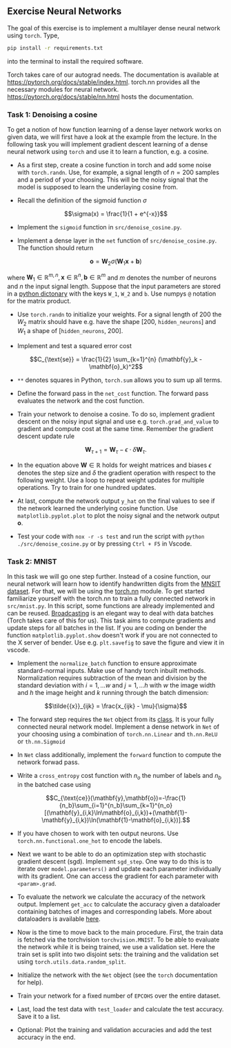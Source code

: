 ## Exercise Neural Networks

The goal of this exercise is to implement a multilayer dense neural network using `torch`.
Type,

```bash
pip install -r requirements.txt
```

into the terminal to install the required software.

Torch takes care of our autograd needs. The documentation is available at https://pytorch.org/docs/stable/index.html. torch.nn provides all the necessary modules for neural network. https://pytorch.org/docs/stable/nn.html hosts the documentation.

### Task 1: Denoising a cosine

To get a notion of how function learning of a dense layer network works on given data, we will first have a look at the example from the lecture. In the following task you will implement gradient descent learning of a dense neural network using `torch` and use it to learn a function, e.g. a cosine.

- As a first step, create a cosine function in torch and add some noise with `torch.randn`. Use, for example, a signal length of $n = 200$ samples and a period of your choosing. This will be the noisy signal that the model is supposed to learn the underlaying cosine from.

- Recall the definition of the sigmoid function $\sigma$

```math
\sigma(x) = \frac{1}{1 + e^{-x}}
```


- Implement the `sigmoid` function in `src/denoise_cosine.py`.


- Implement a dense layer in the `net` function of `src/denoise_cosine.py`. The function should return
```math
\mathbf{o} = \mathbf{W}_2 \sigma(\mathbf{W}_1 \mathbf{x} + \mathbf{b})
```
   where $\mathbf{W}_1\in \mathbb{R}^{m,n}, \mathbf{x}\in\mathbb{R}^n, \mathbf{b}\in\mathbb{R}^m$ and $m$ denotes the number of neurons and $n$ the input signal length. Suppose that the input parameters are stored in a [python dictonary](https://docs.python.org/3/tutorial/datastructures.html#dictionaries) with the keys `W_1`, `W_2` and `b`.   Use numpys `@` notation for the matrix product.

- Use `torch.randn` to initialize your weights. For a signal length of $200$ the $W_2$ matrix should have e.g. have the shape [200, `hidden_neurons`] and $W_1$ a shape of [`hidden_neurons`, 200].

- Implement and test a squared error cost

```math
C_{\text{se}} = \frac{1}{2} \sum_{k=1}^{n} (\mathbf{y}_k - \mathbf{o}_k)^2
```

- `**` denotes squares in Python, `torch.sum` allows you to sum up all terms.

- Define the forward pass in the `net_cost` function. The forward pass evaluates the network and the cost function.

- Train your network to denoise a cosine. To do so, implement gradient descent on the noisy input signal and use e.g. `torch.grad_and_value` to gradient and compute cost at the same time. Remember the gradient descent update rule  

```math
\mathbf{W}_{\tau + 1} = \mathbf{W}_\tau - \epsilon \cdot \delta\mathbf{W}_{\tau}.
```


- In the equation above $\mathbf{W} \in \mathbb{R}$ holds for weight matrices and biases $\epsilon$ denotes the step size and $\delta$ the gradient operation with respect to the following weight.  Use a loop to repeat weight updates for multiple operations. Try to train for one hundred updates.

- At last, compute the network output `y_hat` on the final values to see if the network learned the underlying cosine function. Use `matplotlib.pyplot.plot` to plot the noisy signal and the network output $\mathbf{o}$.

- Test your code with `nox -r -s test` and run the script with `python ./src/denoise_cosine.py` or by pressing `Ctrl + F5` in Vscode. 



### Task 2: MNIST
In this task we will go one step further. Instead of a cosine function, our neural network will learn how to identify handwritten digits from the [MNSIT dataset](http://yann.lecun.com/exdb/mnist/). For that, we will be using the [torch.nn](https://pytorch.org/docs/stable/nn.html) module. To get started familiarize yourself with the torch.nn to train a fully connected network in `src/mnist.py`. In this script, some functions are already implemented and can be reused. [Broadcasting](https://numpy.org/doc/stable/user/basics.broadcasting.html) is an elegant way to deal with data batches (Torch takes care of this for us). This task aims to compute gradients and update steps for all batches in the list. If you are coding on bender the function `matplotlib.pyplot.show` doesn't work if you are not connected to the X server of bender. Use e.g. `plt.savefig` to save the figure and view it in vscode.

- Implement the `normalize_batch` function to ensure approximate standard-normal inputs. Make use of handy torch inbuilt methods. Normalization requires subtraction of the mean and division by the standard deviation with $i = 1, \dots w$ and $j = 1, \dots h$ with $w$ the image width and $h$ the image height and $k$ running through the batch dimension:

```math
\tilde{{x}}_{ijk} = \frac{x_{ijk} - \mu}{\sigma}
```

- The forward step requires the `Net` object from its [class](https://pytorch.org/tutorials/beginner/basics/buildmodel_tutorial.html#define-the-class). It is your fully connected neural network model. Implement a dense network in `Net` of your choosing using a combination of `torch.nn.Linear` and `th.nn.ReLU` or `th.nn.Sigmoid`

- In `Net` class additionally, implement the `forward` function to compute the network forwad pass.

- Write a `cross_entropy` cost function with $n_o$ the number of labels and $n_b$ in the batched case using
   
```math
C_{\text{ce}}(\mathbf{y},\mathbf{o})=-\frac{1}{n_b}\sum_{i=1}^{n_b}\sum_{k=1}^{n_o}[(\mathbf{y}_{i,k}\ln\mathbf{o}_{i,k})+(\mathbf{1}-\mathbf{y}_{i,k})\ln(\mathbf{1}-\mathbf{o}_{i,k})].
```

- If you have chosen to work with ten output neurons. Use `torch.nn.functional.one_hot` to encode the labels.

- Next we want to be able to do an optimization step with stochastic gradient descent (sgd). Implement `sgd_step`. One way to do this is to iterate over `model.parameters()` and update each parameter individually with its gradient. One can access the gradient for each parameter with `<param>.grad`.

- To evaluate the network we calculate the accuracy of the network output. Implement `get_acc` to calculate the accuracy given a dataloader containing batches of images and corresponding labels. More about dataloaders is available [here](https://pytorch.org/tutorials/beginner/basics/data_tutorial.html).

- Now is the time to move back to the main procedure. First, the train data is fetched via the torchvision `torchvision.MNIST`. To be able to evaluate the network while it is being trained, we use a validation set. Here the train set is split into two disjoint sets: the training and the validation set using `torch.utils.data.random_split`.

- Initialize the network with the `Net` object (see the `torch` documentation for help).

- Train your network for a fixed number of `EPCOHS` over the entire dataset.
    
- Last, load the test data with `test_loader` and calculate the test accuracy. Save it to a list.

- Optional: Plot the training and validation accuracies and add the test accuracy in the end.

